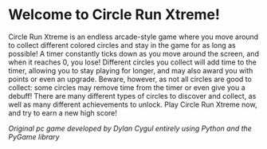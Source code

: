 # Welcome to Circle Run Xtreme!

Circle Run Xtreme is an endless arcade-style game where you move around to collect different colored circles and stay in the game for as long as possible! A timer constantly ticks down as you move around the screen, and when it reaches 0, you lose! Different circles you collect will add time to the timer, allowing you to stay playing for longer, and may also award you with points or even an upgrade. Beware, however, as not all circles are good to collect: some circles may remove time from the timer or even give you a debuff! There are many different types of circles to discover and collect, as well as many different achievements to unlock. Play Circle Run Xtreme now, and try to earn a new high score!


*Original pc game developed by Dylan Cygul entirely using Python and the PyGame library*

